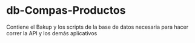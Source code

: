 # db-Compas-Productos
Contiene el Bakup y los scripts de la base de datos necesaria para hacer correr la API y los demás aplicativos
